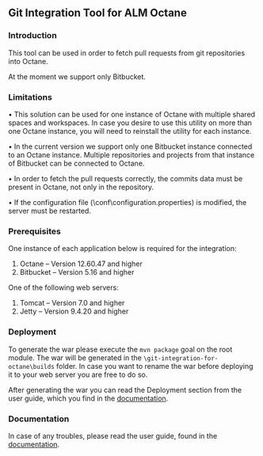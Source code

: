 ## Git Integration Tool for ALM Octane

### Introduction

This tool can be used in order to fetch pull requests from git repositories into Octane.

At the moment we support only Bitbucket.

### Limitations

•	This solution can be used for one instance of Octane with multiple shared spaces and workspaces. In case you desire to use this utility on more than one Octane instance, you will need to reinstall the utility for each instance.

•	In the current version we support only one Bitbucket instance connected to an Octane instance. Multiple repositories and projects from that instance of Bitbucket can be connected to Octane. 
 
•	In order to fetch the pull requests correctly, the commits data must be present in Octane, not only in the repository.

•	If the configuration file (\conf\configuration.properties) is modified, the server must be restarted.


### Prerequisites
One instance of each application below is required for the integration:

1.	Octane – Version 12.60.47 and higher
1.	Bitbucket – Version 5.16 and higher

One of the following web servers:
1.	Tomcat – Version 7.0 and higher
1.	Jetty – Version 9.4.20 and higher


### Deployment

To generate the war please execute the ```mvn package``` goal on the root module. The war will be generated in the ```\git-integration-for-octane\builds``` folder. In case you want to rename the war before deploying it to your web server you are free to do so. 

After generating the war you can read the Deployment section from the user guide, which you find in the [documentation](docs/Git_Integration_For_Octane_User_Guide-1.0.pdf).

### Documentation

In case of any troubles, please read the user guide, found in the [documentation](/docs/Git_Integration_For_Octane_User_Guide-1.0.pdf).
